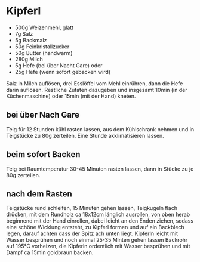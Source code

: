 # Kipferl

* 500g Weizenmehl, glatt
* 7g Salz
* 5g Backmalz
* 50g Feinkristallzucker
* 50g Butter (handwarm)
* 280g Milch
* 5g Hefe (bei über Nacht Gare) oder
* 25g Hefe (wenn sofort gebacken wird)

Salz in Milch auflösen, drei Esslöffel vom Mehl einrühren, dann die Hefe darin auflösen.
Restliche Zutaten dazugeben und insgesamt 10min (in der Küchenmaschine) oder 15min (mit der Hand) kneten.

## bei über Nach Gare
Teig für 12 Stunden kühl rasten lassen, aus dem Kühlschrank nehmen und in Teigstücke zu 80g zerteilen.
Eine Stunde akklimatisieren lassen.

## beim sofort Backen
Teig bei Raumtemperatur 30-45 Minuten rasten lassen, dann in Stücke zu je 80g zerteilen.

## nach dem Rasten
Teigstücke rund schleifen, 15 Minuten gehen lassen,
Teigkugeln flach drücken, mit dem Rundholz ca 18x12cm länglich ausrollen,
von oben herab beginnend mit der Hand einrollen, dabei leicht an den Enden ziehen, sodass eine schöne Wicklung entsteht,
zu Kipferl formen und auf ein Backblech legen, darauf achten dass der Spitz ach unten liegt.
Kipferln leicht mit Wasser besprühen und noch einmal 25-35 Minten gehen lassen
Backrohr auf 195°C vorheizen, die Kipferln ordentlich mit Wasser besprühen und mit Dampf ca 15min
goldbraun backen.
